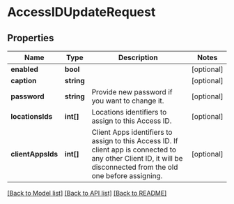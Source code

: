 # AccessIDUpdateRequest

## Properties
Name | Type | Description | Notes
------------ | ------------- | ------------- | -------------
**enabled** | **bool** |  | [optional] 
**caption** | **string** |  | [optional] 
**password** | **string** | Provide new password if you want to change it. | [optional] 
**locationsIds** | **int[]** | Locations identifiers to assign to this Access ID. | [optional] 
**clientAppsIds** | **int[]** | Client Apps identifiers to assign to this Access ID. If client app is connected to any other Client ID, it will be disconnected from the old one before assigning. | [optional] 

[[Back to Model list]](../README.md#documentation-for-models) [[Back to API list]](../README.md#documentation-for-api-endpoints) [[Back to README]](../README.md)


